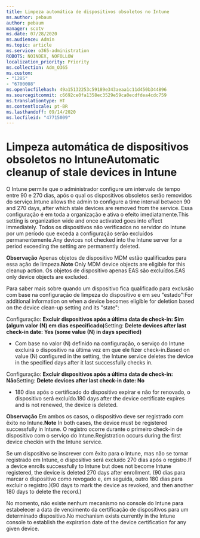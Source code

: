 ```yaml
---
title: Limpeza automática de dispositivos obsoletos no Intune
ms.author: pebaum
author: pebaum
manager: scotv
ms.date: 07/28/2020
ms.audience: Admin
ms.topic: article
ms.service: o365-administration
ROBOTS: NOINDEX, NOFOLLOW
localization_priority: Priority
ms.collection: Adm_O365
ms.custom:
- "1285"
- "6700008"
ms.openlocfilehash: 49a15132253c59189e343aeaa1c11d450b344896
ms.sourcegitcommit: c6692ce0fa1358ec3529e59ca0ecdfdea4cdc759
ms.translationtype: HT
ms.contentlocale: pt-BR
ms.lasthandoff: 09/14/2020
ms.locfileid: "47715009"
---
```

# <a name="automatic-cleanup-of-stale-devices-in-intune"></a><span data-ttu-id="c924c-102">Limpeza automática de dispositivos obsoletos no Intune</span><span class="sxs-lookup"><span data-stu-id="c924c-102">Automatic cleanup of stale devices in Intune</span></span>

<span data-ttu-id="c924c-103">O Intune permite que o administrador configure um intervalo de tempo entre 90 e 270 dias, após o qual os dispositivos obsoletos serão removidos do serviço.</span><span class="sxs-lookup"><span data-stu-id="c924c-103">Intune allows the admin to configure a time interval between 90 and 270 days, after which stale devices are removed from the service.</span></span> <span data-ttu-id="c924c-104">Essa configuração é em toda a organização e ativa o efeito imediatamente.</span><span class="sxs-lookup"><span data-stu-id="c924c-104">This setting is organization wide and once activated goes into effect immediately.</span></span> <span data-ttu-id="c924c-105">Todos os dispositivos não verificados no servidor do Intune por um período que exceda a configuração serão excluídos permanentemente.</span><span class="sxs-lookup"><span data-stu-id="c924c-105">Any devices not checked into the Intune server for a period exceeding the setting are permanently deleted.</span></span>

<span data-ttu-id="c924c-106">**Observação** Apenas objetos de dispositivo MDM estão qualificados para essa ação de limpeza.</span><span class="sxs-lookup"><span data-stu-id="c924c-106">**Note** Only MDM device objects are eligible for this cleanup action.</span></span> <span data-ttu-id="c924c-107">Os objetos de dispositivo apenas EAS são excluídos.</span><span class="sxs-lookup"><span data-stu-id="c924c-107">EAS only device objects are excluded.</span></span>

<span data-ttu-id="c924c-108">Para saber mais sobre quando um dispositivo fica qualificado para exclusão com base na configuração de limpeza do dispositivo e em seu "estado":</span><span class="sxs-lookup"><span data-stu-id="c924c-108">For additional information on when a device becomes eligible for deletion based on the device clean-up setting and its "state":</span></span>

<span data-ttu-id="c924c-109">Configuração: **Excluir dispositivos após a última data de check-in: Sim (algum valor (N) em dias especificado)**</span><span class="sxs-lookup"><span data-stu-id="c924c-109">Setting: **Delete devices after last check-in date: Yes (some value (N) in days specified)**</span></span>

- <span data-ttu-id="c924c-110">Com base no valor (N) definido na configuração, o serviço do Intune excluirá o dispositivo na última vez em que ele fizer check-in.</span><span class="sxs-lookup"><span data-stu-id="c924c-110">Based on value (N) configured in the setting, the Intune service deletes the device in the specified days after it last successfully checks in.</span></span>

<span data-ttu-id="c924c-111">Configuração: **Excluir dispositivos após a última data de check-in: Não**</span><span class="sxs-lookup"><span data-stu-id="c924c-111">Setting:  **Delete devices after last check-in date: No**</span></span>

- <span data-ttu-id="c924c-112">180 dias após o certificado do dispositivo expirar e não for renovado, o dispositivo será excluído.</span><span class="sxs-lookup"><span data-stu-id="c924c-112">180 days after the device certificate expires and is not renewed, the device is deleted.</span></span>

<span data-ttu-id="c924c-113">**Observação** Em ambos os casos, o dispositivo deve ser registrado com êxito no Intune.</span><span class="sxs-lookup"><span data-stu-id="c924c-113">**Note** In both cases, the device must be registered successfully in Intune.</span></span> <span data-ttu-id="c924c-114">O registro ocorre durante o primeiro check-in de dispositivo com o serviço do Intune.</span><span class="sxs-lookup"><span data-stu-id="c924c-114">Registration occurs during the first device checkin with the Intune service.</span></span>

<span data-ttu-id="c924c-115">Se um dispositivo se inscrever com êxito para o Intune, mas não se tornar registrado em Intune, o dispositivo será excluído 270 dias após o registro.</span><span class="sxs-lookup"><span data-stu-id="c924c-115">If a device enrolls successfully to Intune but does not become Intune registered, the device is deleted 270 days after enrollment.</span></span> <span data-ttu-id="c924c-116">(90 dias para marcar o dispositivo como revogado e, em seguida, outro 180 dias para excluir o registro.)</span><span class="sxs-lookup"><span data-stu-id="c924c-116">(90 days to mark the device as revoked, and then another 180 days to delete the record.)</span></span>

<span data-ttu-id="c924c-117">No momento, não existe nenhum mecanismo no console do Intune para estabelecer a data de vencimento da certificação de dispositivos para um determinado dispositivo.</span><span class="sxs-lookup"><span data-stu-id="c924c-117">No mechanism exists currently in the Intune console to establish the expiration date of the device certification for any given device.</span></span>